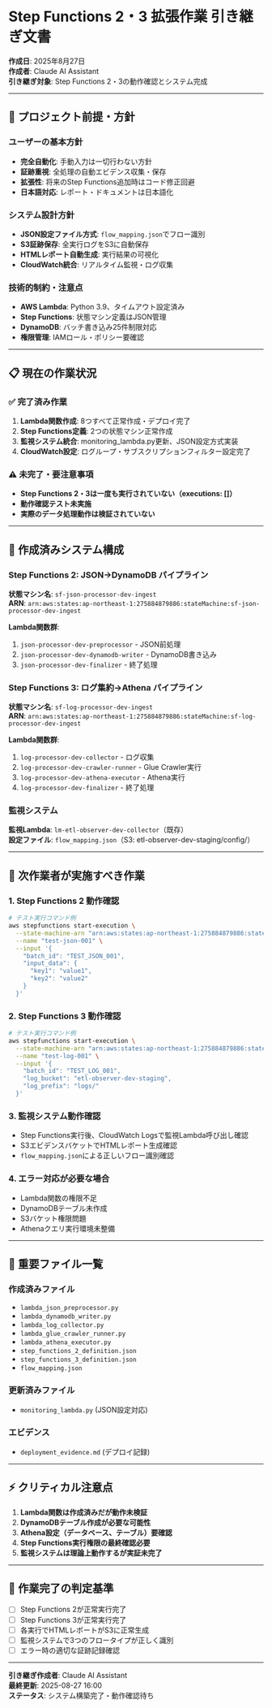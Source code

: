 # Step Functions 2・3 拡張作業 引き継ぎ文書

**作成日**: 2025年8月27日  
**作成者**: Claude AI Assistant  
**引き継ぎ対象**: Step Functions 2・3の動作確認とシステム完成

---

## 🎯 プロジェクト前提・方針

### ユーザーの基本方針
- **完全自動化**: 手動入力は一切行わない方針
- **証跡重視**: 全処理の自動エビデンス収集・保存
- **拡張性**: 将来のStep Functions追加時はコード修正回避
- **日本語対応**: レポート・ドキュメントは日本語化

### システム設計方針
- **JSON設定ファイル方式**: `flow_mapping.json`でフロー識別
- **S3証跡保存**: 全実行ログをS3に自動保存
- **HTMLレポート自動生成**: 実行結果の可視化
- **CloudWatch統合**: リアルタイム監視・ログ収集

### 技術的制約・注意点
- **AWS Lambda**: Python 3.9、タイムアウト設定済み
- **Step Functions**: 状態マシン定義はJSON管理
- **DynamoDB**: バッチ書き込み25件制限対応
- **権限管理**: IAMロール・ポリシー要確認

---

## 📋 現在の作業状況

### ✅ 完了済み作業
1. **Lambda関数作成**: 8つすべて正常作成・デプロイ完了
2. **Step Functions定義**: 2つの状態マシン正常作成
3. **監視システム統合**: monitoring_lambda.py更新、JSON設定方式実装
4. **CloudWatch設定**: ログループ・サブスクリプションフィルター設定完了

### ⚠️ **未完了・要注意事項**
- **Step Functions 2・3は一度も実行されていない（executions: []）**
- **動作確認テスト未実施**
- **実際のデータ処理動作は検証されていない**

---

## 🔧 作成済みシステム構成

### Step Functions 2: JSON→DynamoDB パイプライン
**状態マシン名**: `sf-json-processor-dev-ingest`  
**ARN**: `arn:aws:states:ap-northeast-1:275884879886:stateMachine:sf-json-processor-dev-ingest`

**Lambda関数群**:
1. `json-processor-dev-preprocessor` - JSON前処理
2. `json-processor-dev-dynamodb-writer` - DynamoDB書き込み  
3. `json-processor-dev-finalizer` - 終了処理

### Step Functions 3: ログ集約→Athena パイプライン
**状態マシン名**: `sf-log-processor-dev-ingest`  
**ARN**: `arn:aws:states:ap-northeast-1:275884879886:stateMachine:sf-log-processor-dev-ingest`

**Lambda関数群**:
1. `log-processor-dev-collector` - ログ収集
2. `log-processor-dev-crawler-runner` - Glue Crawler実行
3. `log-processor-dev-athena-executor` - Athena実行  
4. `log-processor-dev-finalizer` - 終了処理

### 監視システム
**監視Lambda**: `lm-etl-observer-dev-collector`（既存）  
**設定ファイル**: `flow_mapping.json`（S3: etl-observer-dev-staging/config/）

---

## 🚨 次作業者が実施すべき作業

### 1. Step Functions 2 動作確認
```bash
# テスト実行コマンド例
aws stepfunctions start-execution \
  --state-machine-arn "arn:aws:states:ap-northeast-1:275884879886:stateMachine:sf-json-processor-dev-ingest" \
  --name "test-json-001" \
  --input '{
    "batch_id": "TEST_JSON_001",
    "input_data": {
      "key1": "value1",
      "key2": "value2"
    }
  }'
```

### 2. Step Functions 3 動作確認
```bash
# テスト実行コマンド例  
aws stepfunctions start-execution \
  --state-machine-arn "arn:aws:states:ap-northeast-1:275884879886:stateMachine:sf-log-processor-dev-ingest" \
  --name "test-log-001" \
  --input '{
    "batch_id": "TEST_LOG_001",
    "log_bucket": "etl-observer-dev-staging",
    "log_prefix": "logs/"
  }'
```

### 3. 監視システム動作確認
- Step Functions実行後、CloudWatch Logsで監視Lambda呼び出し確認
- S3エビデンスバケットでHTMLレポート生成確認
- `flow_mapping.json`による正しいフロー識別確認

### 4. エラー対応が必要な場合
- Lambda関数の権限不足
- DynamoDBテーブル未作成
- S3バケット権限問題
- Athenaクエリ実行環境未整備

---

## 📁 重要ファイル一覧

### 作成済みファイル
- `lambda_json_preprocessor.py`
- `lambda_dynamodb_writer.py` 
- `lambda_log_collector.py`
- `lambda_glue_crawler_runner.py`
- `lambda_athena_executor.py`
- `step_functions_2_definition.json`
- `step_functions_3_definition.json`
- `flow_mapping.json`

### 更新済みファイル
- `monitoring_lambda.py` (JSON設定対応)

### エビデンス
- `deployment_evidence.md` (デプロイ記録)

---

## ⚡ クリティカル注意点

1. **Lambda関数は作成済みだが動作未検証**
2. **DynamoDBテーブル作成が必要な可能性**
3. **Athena設定（データベース、テーブル）要確認**
4. **Step Functions実行権限の最終確認必要**
5. **監視システムは理論上動作するが実証未完了**

---

## 🎯 作業完了の判定基準

- [ ] Step Functions 2が正常実行完了
- [ ] Step Functions 3が正常実行完了  
- [ ] 各実行でHTMLレポートがS3に正常生成
- [ ] 監視システムで3つのフロータイプが正しく識別
- [ ] エラー時の適切な証跡記録確認

---

**引き継ぎ作成者**: Claude AI Assistant  
**最終更新**: 2025-08-27 16:00  
**ステータス**: システム構築完了・動作確認待ち